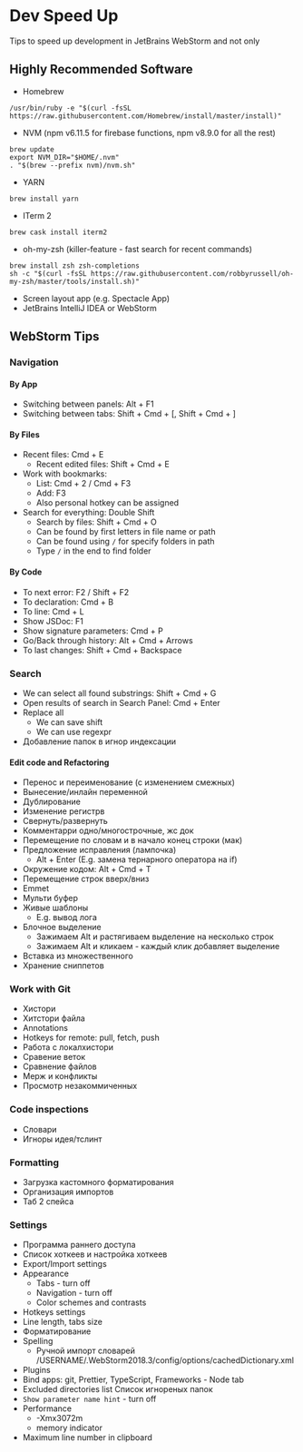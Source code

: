 # Dev Speed Up
Tips to speed up development in JetBrains WebStorm and not only

## Highly Recommended Software 
  
* Homebrew 
```
/usr/bin/ruby -e "$(curl -fsSL https://raw.githubusercontent.com/Homebrew/install/master/install)"
```
* NVM (npm v6.11.5 for firebase functions, npm v8.9.0 for all the rest)
```
brew update
export NVM_DIR="$HOME/.nvm"
. "$(brew --prefix nvm)/nvm.sh"
```
* YARN
```
brew install yarn
```
* ITerm 2
```
brew cask install iterm2
```
* oh-my-zsh (killer-feature - fast search for recent commands)
```
brew install zsh zsh-completions
sh -c "$(curl -fsSL https://raw.githubusercontent.com/robbyrussell/oh-my-zsh/master/tools/install.sh)"
```
* Screen layout app (e.g. Spectacle App)
* JetBrains IntelliJ IDEA or WebStorm

## WebStorm Tips

### Navigation 
#### By App
	
* Switching between panels: Alt + F1
* Switching between tabs: Shift + Cmd + [, Shift + Cmd + ]
#### By Files
* Recent files: Cmd + E
  * Recent edited files: Shift + Cmd + E
* Work with bookmarks:
  * List: Cmd + 2 / Cmd + F3
  * Add: F3
  * Also personal hotkey can be assigned 
* Search for everything: Double Shift
  * Search by files: Shift + Cmd + O
  * Can be found by first letters in file name or path
  * Can be found using `/` for specify folders in path
  * Type `/` in the end to find folder
#### By Code
* To next error: F2 / Shift + F2
* To declaration: Cmd + B
* To line: Cmd + L
* Show JSDoc: F1
* Show signature parameters: Cmd + P
* Go/Back through history: Alt + Cmd + Arrows
* To last changes: Shift + Cmd + Backspace
### Search
* We can select all found substrings: Shift + Cmd + G 
* Open results of search in Search Panel: Cmd + Enter
* Replace all
  * We can save shift
  * We can use regexpr
* Добавление папок в игнор индексации
#### Edit code and Refactoring
* Перенос и переименование (с изменением смежных)
* Вынесение/инлайн переменной
* Дублирование
* Изменение регистрв
* Свернуть/развернуть
* Комментарри одно/многострочные, жс док
* Перемещение по словам и в начало конец строки (мак)
* Предложение исправления (лампочка)
  * Alt + Enter (E.g. замена тернарного оператора на if)
* Окружение кодом: Alt + Cmd + T
* Перемещение строк вверх/вниз
* Emmet
* Мульти буфер
* Живые шаблоны
  * E.g. вывод лога
* Блочное выделение
  * Зажимаем Alt и растягиваем выделение на несколько строк
  * Зажимаем Alt и кликаем - каждый клик добавляет выделение
* Вставка из множественного 
* Хранение сниппетов
### Work with Git
* Хистори
* Хитстори файла
* Annotations
* Hotkeys for remote: pull, fetch, push
* Работа с локалхистори
* Сравение веток
* Сравнение файлов
* Мерж и конфликты
* Просмотр незакоммиченных
### Code inspections
* Словари
* Игноры идея/тслинт
### Formatting
* Загрузка кастомного форматирования
* Организация импортов
* Таб 2 спейса
### Settings
* Программа раннего доступа
* Список хоткеев и настройка хоткеев
* Export/Import settings
* Appearance
  * Tabs - turn off
  * Navigation - turn off
  * Color schemes and contrasts
* Hotkeys settings
* Line length, tabs size
* Форматирование
* Spelling
  * Ручной импорт словарей
    /USERNAME/.WebStorm2018.3/config/options/cachedDictionary.xml
* Plugins
* Bind apps: git, Prettier, TypeScript, Frameworks - Node tab
* Excluded directories list Список игнореных папок
* `Show parameter name hint` - turn off
* Performance
  * -Xmx3072m
  * memory indicator
* Maximum line number in clipboard
